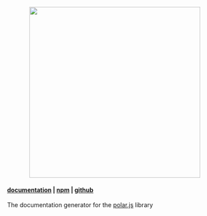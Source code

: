 <p align="center">
  <img src="https://user-images.githubusercontent.com/14541442/66993027-76adbb00-f0fd-11e9-9f4a-b06a7e82d549.png" width="400">
</p>

#### [documentation](https://polar.js.org) | [npm](http://npmjs.org/package/polar.js) | [github](https://github.com/JellyAlex/polar.js)

The documentation generator for the [polar.js](https://github.com/JellyAlex/polar.js) library